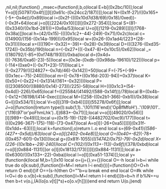 ,nil,nil;(function() _msec=(function(l,b,o)local E=b[(0x2bc/10)];local Y=o[l[(50797/0x4f)]][l[(0x61c-(0x24cc2/187))]];local N=(0x1f-27)/((0x165+(-5+-0x4e))/0x89)local i=(0x2f-(((0x10d7d38/69)/0x18)/0xed))-(-0x3f+64)local j=o[l[(2224/0x10)]][l[(0x272-354)]];local S=(81-(0x3340/(0x1bd-281)))+(0x6a/53)local U=o[l[(1219-0x289)]][l[(1768-0x38a)]]local h=(42/0x15)-((((0x1c2+-44)-249)-0x71)/0x2c)local c=((14900/(156-(0x14a-199)))/0x95)local w=(0x26-(0x1ad4/(223+(28-0x31))))local x=((((190+-0x32)+-39)+-0x28)-0x39)local D=(((3276-(0xd35-1724))-0x35b)/190)local n=(-0x27+(((-0x47-8)+0x10c5)/0x62))local _=((180792/(-85+(0xf748/193)))/0xba)local d=(0x4d+(((-7636/0xa6)-23)-5))local e=(0x3e-(0xdb-((0x98da-19610)/122)))local p=(-114+(0xe0+((-0x71+23)-17)))local L=((-0x2779/(((24827+-0x7d)/46)-0x142))+50)local F=(-75+(-99+((0x1ec+-75)-240)))local m=((-0x78+((0x16d-203)-94))+0x37)local K=(0x50+(-0x22+(-0x1314/(161+-0x32))))local P=(((2308500/((8880/0x14)-273))/225)-58)local H=(((0x1c3+(54-0x4d))-226)/0x65)local f=((25584/(41492/(588-0x14f)))/78)local B=(0x4b-(-0x12+(16198/(414-0xec))))local M=((258-((0x2b1-366)-0xb1))/0x38)local G=l[(0x534/1)];local V=o[l[(319-0xb4)]][l[(55278/0x6f)]];local J=o[(function(l)return type(l):sub(1,1)..'\101\116'end)('OpBfMfoH')..'\109\101'..('\116\97'or'poFhmLhk')..l[(683+-0x71)]];local v=o[l[(49020/0x56)]][l[(989+-0x49)]];local u=(0x15-19)-(128-((4482702/0xc9)/177))local t=(((0x296-367)-175)-118)-(73-0x47)local A=o[l[(-26+0xa5)]][l[(0x31f-(0x1dd+-63))]];local k=function(l,o)return l..o end local s=(69-0x41)*((586-(427+-0x5d))/63)local Q=o[l[(2402-0x4e8)]];local O=(0x40+-62)*(-78+((0x457-601)-0x130))local g=(0x81f-1055)*(((14742/0x75)-79)-0x2d)local X=(226-((0x1bb+-29)-240))local C=(102/((0x113+-113)-0x6f))*(378/0xbd)local r=o[l[(0x884-1131)]]or o[l[(0x18132/173)]][l[(0x884-1131)]];local a=(0x6300/((0x133+-22)-0xba))local l=o[l[(0xa51-1374)]];local y=(function(k)local M,b=1,0x10 local o={j={},v={}}local O=-h local l=b+i while true do o[k:sub(l,(function()l=M+l return l-i end)())]=(function()O=O+h return O end)()if O==(s-h)then O=""b=u break end end local O=#k while l<O+i do o.v[b]=k:sub(l,(function()l=M+l return l-i end)())b=b+h if b%N==u then b=t v(o.j,(A((o[o.v[t]]*s)+o[o.v[h]])))end end return U(o.j)end)
